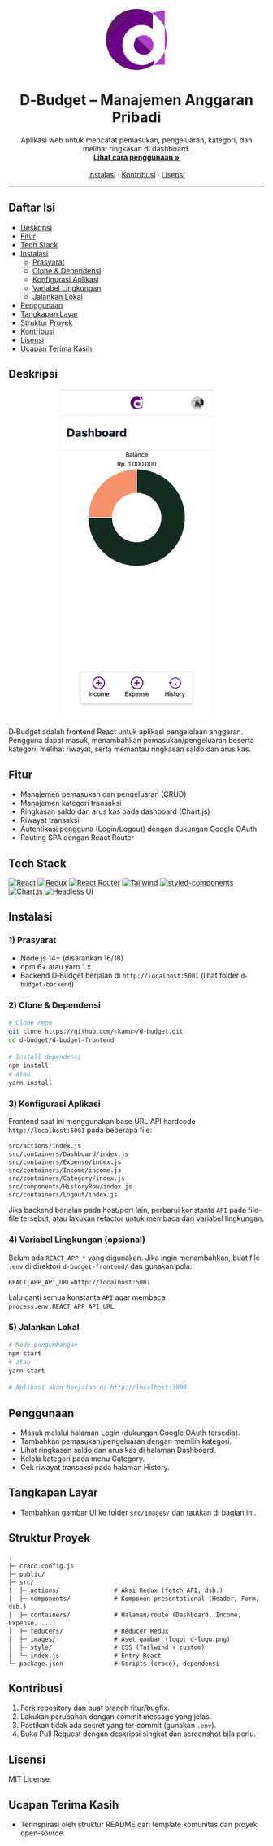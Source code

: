 <p align="center">
  <a href="#">
    <img src="src/images/d-logo.png?raw=true" alt="D-Budget Logo" width="120" />
  </a>
</p>

<h1 align="center">D‑Budget – Manajemen Anggaran Pribadi</h1>

<p align="center">
  Aplikasi web untuk mencatat pemasukan, pengeluaran, kategori, dan melihat ringkasan di dashboard.
  <br/>
  <a href="#penggunaan"><strong>Lihat cara penggunaan »</strong></a>
  <br/>
  <br/>
  <a href="#instalasi">Instalasi</a>
  ·
  <a href="#kontribusi">Kontribusi</a>
  ·
  <a href="#lisensi">Lisensi</a>
  
</p>

---

## Daftar Isi
- [Deskripsi](#deskripsi)
- [Fitur](#fitur)
- [Tech Stack](#tech-stack)
- [Instalasi](#instalasi)
  - [Prasyarat](#1-prasyarat)
  - [Clone & Dependensi](#2-clone--dependensi)
  - [Konfigurasi Aplikasi](#3-konfigurasi-aplikasi)
  - [Variabel Lingkungan](#4-variabel-lingkungan-opsional)
  - [Jalankan Lokal](#5-jalankan-lokal)
- [Penggunaan](#penggunaan)
- [Tangkapan Layar](#tangkapan-layar)
- [Struktur Proyek](#struktur-proyek)
- [Kontribusi](#kontribusi)
- [Lisensi](#lisensi)
- [Ucapan Terima Kasih](#ucapan-terima-kasih)

## Deskripsi
<p align="center">
  <img src="src/images/d-budget.png" alt="Screenshot D-Budget" width="300" />
  <br/>
</p>

D‑Budget adalah frontend React untuk aplikasi pengelolaan anggaran. Pengguna dapat masuk, menambahkan pemasukan/pengeluaran beserta kategori, melihat riwayat, serta memantau ringkasan saldo dan arus kas.

## Fitur
- Manajemen pemasukan dan pengeluaran (CRUD)
- Manajemen kategori transaksi
- Ringkasan saldo dan arus kas pada dashboard (Chart.js)
- Riwayat transaksi
- Autentikasi pengguna (Login/Logout) dengan dukungan Google OAuth
- Routing SPA dengan React Router

## Tech Stack
<p>
  <a href="https://react.dev/"><img src="https://img.shields.io/badge/React-149ECA?style=for-the-badge&logo=react&logoColor=white" alt="React"/></a>
  <a href="https://redux.js.org/"><img src="https://img.shields.io/badge/Redux-593D88?style=for-the-badge&logo=redux&logoColor=white" alt="Redux"/></a>
  <a href="https://reactrouter.com/"><img src="https://img.shields.io/badge/React%20Router-CA4245?style=for-the-badge&logo=react-router&logoColor=white" alt="React Router"/></a>
  <a href="https://tailwindcss.com/"><img src="https://img.shields.io/badge/TailwindCSS-06B6D4?style=for-the-badge&logo=tailwindcss&logoColor=white" alt="Tailwind"/></a>
  <a href="https://styled-components.com/"><img src="https://img.shields.io/badge/styled--components-DB7093?style=for-the-badge&logo=styledcomponents&logoColor=white" alt="styled-components"/></a>
  <a href="https://www.chartjs.org/"><img src="https://img.shields.io/badge/Chart.js-FF6384?style=for-the-badge&logo=chartdotjs&logoColor=white" alt="Chart.js"/></a>
  <a href="https://headlessui.dev/"><img src="https://img.shields.io/badge/Headless%20UI-111827?style=for-the-badge" alt="Headless UI"/></a>
</p>

## Instalasi

### 1) Prasyarat
- Node.js 14+ (disarankan 16/18)
- npm 6+ atau yarn 1.x
- Backend D‑Budget berjalan di `http://localhost:5001` (lihat folder `d-budget-backend`)

### 2) Clone & Dependensi
```bash
# Clone repo
git clone https://github.com/<kamu>/d-budget.git
cd d-budget/d-budget-frontend

# Install dependensi
npm install
# atau
yarn install
```

### 3) Konfigurasi Aplikasi
Frontend saat ini menggunakan base URL API hardcode `http://localhost:5001` pada beberapa file:

```text
src/actions/index.js
src/containers/Dashboard/index.js
src/containers/Expense/index.js
src/containers/Income/income.js
src/containers/Category/index.js
src/components/HistoryRow/index.js
src/containers/Logout/index.js
```

Jika backend berjalan pada host/port lain, perbarui konstanta `API` pada file-file tersebut, atau lakukan refactor untuk membaca dari variabel lingkungan.

### 4) Variabel Lingkungan (opsional)
Belum ada `REACT_APP_*` yang digunakan. Jika ingin menambahkan, buat file `.env` di direktori `d-budget-frontend/` dan gunakan pola:

```env
REACT_APP_API_URL=http://localhost:5001
```

Lalu ganti semua konstanta `API` agar membaca `process.env.REACT_APP_API_URL`.

### 5) Jalankan Lokal
```bash
# Mode pengembangan
npm start
# atau
yarn start

# Aplikasi akan berjalan di http://localhost:3000
```

## Penggunaan
- Masuk melalui halaman Login (dukungan Google OAuth tersedia).
- Tambahkan pemasukan/pengeluaran dengan memilih kategori.
- Lihat ringkasan saldo dan arus kas di halaman Dashboard.
- Kelola kategori pada menu Category.
- Cek riwayat transaksi pada halaman History.

## Tangkapan Layar
- Tambahkan gambar UI ke folder `src/images/` dan tautkan di bagian ini.

## Struktur Proyek
```
.
├─ craco.config.js
├─ public/
├─ src/
│  ├─ actions/               # Aksi Redux (fetch API, dsb.)
│  ├─ components/            # Komponen presentational (Header, Form, dsb.)
│  ├─ containers/            # Halaman/route (Dashboard, Income, Expense, ...)
│  ├─ reducers/              # Reducer Redux
│  ├─ images/                # Aset gambar (logo: d-logo.png)
│  ├─ style/                 # CSS (Tailwind + custom)
│  └─ index.js               # Entry React
└─ package.json              # Scripts (craco), dependensi
```

## Kontribusi
1. Fork repository dan buat branch fitur/bugfix.
2. Lakukan perubahan dengan commit message yang jelas.
3. Pastikan tidak ada secret yang ter‑commit (gunakan `.env`).
4. Buka Pull Request dengan deskripsi singkat dan screenshot bila perlu.

## Lisensi
MIT License.

## Ucapan Terima Kasih
- Terinspirasi oleh struktur README dari template komunitas dan proyek open‑source.
